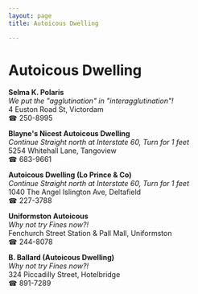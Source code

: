 ```yaml
---
layout: page 
title: Autoicous Dwelling

---
```



# Autoicous Dwelling


 **Selma K. Polaris**  
_We put the "agglutination" in "interagglutination"!_  
4 Euston Road St, Victordam  
☎ 250-8995

**Blayne's Nicest Autoicous Dwelling**  
_Continue Straight north at Interstate 60, Turn for 1 feet_  
5254 Whitehall Lane, Tangoview  
☎ 683-9661

**Autoicous Dwelling (Lo Prince & Co)**  
_Continue Straight north at Interstate 60, Turn for 1 feet_  
1040 The Angel Islington Ave, Deltafield  
☎ 227-3788

**Uniformston Autoicous**  
_Why not try Fines now?!_  
Fenchurch Street Station & Pall Mall, Uniformston  
☎ 244-8078

**B. Ballard (Autoicous Dwelling)**  
_Why not try Fines now?!_  
324 Piccadilly Street, Hotelbridge  
☎ 891-7289


